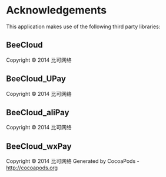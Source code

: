 # Acknowledgements
This application makes use of the following third party libraries:

## BeeCloud

Copyright © 2014 比可网络

## BeeCloud_UPay

Copyright © 2014 比可网络

## BeeCloud_aliPay

Copyright © 2014 比可网络

## BeeCloud_wxPay

Copyright © 2014 比可网络
Generated by CocoaPods - http://cocoapods.org
